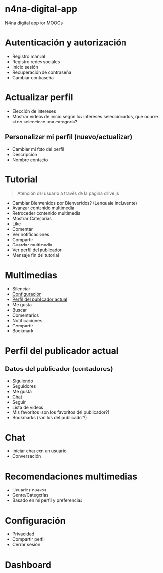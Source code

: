 # n4na-digital-app
N4na digital app for MOOCs


# Autenticación y autorización
- Registro manual
- Registro redes sociales
- Inicio sesión
- Recuperación de contraseña
- Cambiar contraseña


#  Actualizar perfil
- Elección de intereses
- Mostrar videos de inicio según los intereses seleccionados, que ocurre si no selecciono una categoría?
## Personalizar mi perfil (nuevo/actualizar)
- Cambiar mi foto del perfil
- Descripción
- Nombre contacto

# Tutorial 
> Atención del usuario a través de la página drive.js
- Cambiar Bienvenidos por Bienvenidxs? (Lenguaje incluyente)
- Avanzar contenido multimedia
- Retroceder contenido multimedia
- Mostrar Categorías
- Like
- Comentar
- Ver notificaciones
- Compartir
- Guardar multimedia
- Ver perfil del publicador
- Mensaje fin del tutorial

# Multimedias
- Silenciar 
- [Configuración](#configuracion)
- [Perfil del publicador actual](#perfil_publicador)
- Me gusta
- Buscar
- Comentarios
- Notificaciones
- Compartir
- Bookmark


# <a name="perfil_publicador"></a>Perfil del publicador actual
## Datos del publicador (contadores)
- Siguiendo
- Seguidores
- Me gusta
- [Chat](#chat)
- Seguir
- Lista de videos
- Mis favoritos (son los favoritos del publicador?)
- Bookmarks (son los del publicador?)



# <a name="chat"></a>Chat
- Iniciar chat con un usuario
- Conversación


# Recomendaciones multimedias
- Usuarios nuevos
- Genre/Categorías
- Basado en mi perfil y preferencias


# <a name="configuracion"></a>Configuración
- Privacidad
- Compartir perfil
- Cerrar sesión


# Dashboard
